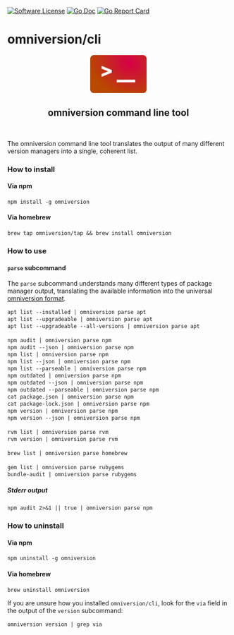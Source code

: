 [![Software License](https://img.shields.io/badge/license-AGPL--3.0-green.svg?style=for-the-badge)](https://github.com/omniversion/omniversion/LICENSE)
[![Go Doc](https://img.shields.io/badge/godoc-reference-blue.svg?style=for-the-badge)](http://godoc.org/github.com/omniversion/omniversion/cli)
[![Go Report Card](https://goreportcard.com/badge/github.com/omniversion/omniversion/cli?style=for-the-badge)](https://goreportcard.com/report/github.com/omniversion/omniversion/cli)

# omniversion/cli

<!--suppress HtmlDeprecatedAttribute -->
<div align="center">
    <img src="../docs/assets/omniversion_cli.png" width="128" height="86" alt="omniversion logo" />
    <h2 align="center">omniversion command line tool</h2>
    <br />
</div>

The omniversion command line tool translates the output of many different version managers into a single, coherent list.

### How to install

#### Via npm
```shell
npm install -g omniversion
```

#### Via homebrew
```shell
brew tap omniversion/tap && brew install omniversion
```

### How to use

#### `parse` subcommand

The `parse` subcommand understands many different types of package manager output, translating the available information into the universal [omniversion format](../docs/MODELS.md).
```shell
apt list --installed | omniversion parse apt
apt list --upgradeable | omniversion parse apt
apt list --upgradeable --all-versions | omniversion parse apt

npm audit | omniversion parse npm
npm audit --json | omniversion parse npm
npm list | omniversion parse npm
npm list --json | omniversion parse npm
npm list --parseable | omniversion parse npm
npm outdated | omniversion parse npm
npm outdated --json | omniversion parse npm
npm outdated --parseable | omniversion parse npm
cat package.json | omniversion parse npm
cat package-lock.json | omniversion parse npm
npm version | omniversion parse npm
npm version --json | omniversion parse npm

rvm list | omniversion parse rvm
rvm version | omniversion parse rvm

brew list | omniversion parse homebrew

gem list | omniversion parse rubygems
bundle-audit | omniversion parse rubygems
```

##### Stderr output

```shell
npm audit 2>&1 || true | omniversion parse npm

```

### How to uninstall

#### Via npm
```shell
npm uninstall -g omniversion
```

#### Via homebrew
```shell
brew uninstall omniversion
```

If you are unsure how you installed `omniversion/cli`, look for the `via` field in the output of the `version` subcommand:
```shell
omniversion version | grep via
```